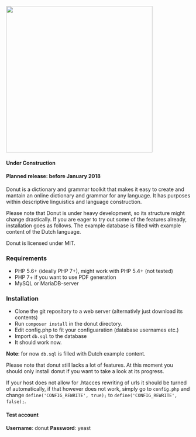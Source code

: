 <img src="https://github.com/blekerfeld/donut/blob/master/library/staticimages/logo.png?raw=true" width="400">

#### Under Construction
#### Planned release: before January 2018

Donut is a dictionary and grammar toolkit that makes it easy to create and mantain an online dictionary and grammar for any language. It has purposes within descriptive linguistics and language construction.

Please note that Donut is under heavy development, so its structure might change drastically. If you are eager to try out some of the features already, installation goes as follows. The example database is filled with example content of the Dutch language.

Donut is licensed under MIT.

### Requirements

* PHP 5.6+ (ideally PHP 7+), might work with PHP 5.4+ (not tested)
* PHP 7+ if you want to use PDF generation
* MySQL or MariaDB-server

### Installation

* Clone the git repository to a web server (alternativly just download its contents)
* Run `composer install` in the donut directory.
* Edit config.php to fit your configuaration (database usernames etc.)
* Import `db.sql` to the database
* It should work now.

**Note**: for now `db.sql` is filled with Dutch example content.

Please note that donut still lacks a lot of features. At this moment you should only install donut if you want to take a look at its progress.

If your host does not allow for .htacces rewriting of urls it should be turned of automatically, if that however does not work, simply go to `config.php` and change `define('CONFIG_REWRITE', true);` to `define('CONFIG_REWRITE', false);`.

#### Test account
**Username**: donut
**Password**: yeast
